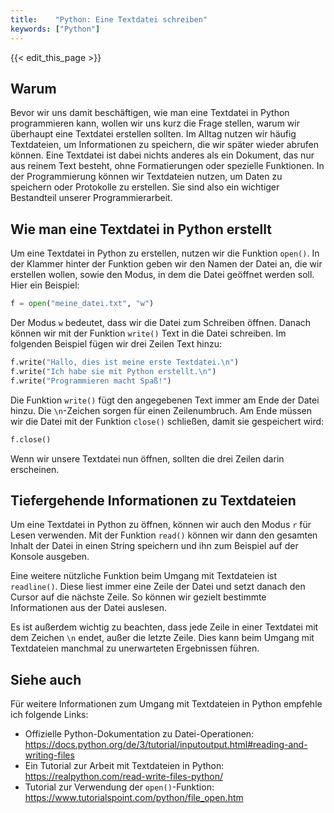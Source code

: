 ```yaml
---
title:    "Python: Eine Textdatei schreiben"
keywords: ["Python"]
---
```


{{< edit_this_page >}}

## Warum

Bevor wir uns damit beschäftigen, wie man eine Textdatei in Python programmieren kann, wollen wir uns kurz die Frage stellen, warum wir überhaupt eine Textdatei erstellen sollten. Im Alltag nutzen wir häufig Textdateien, um Informationen zu speichern, die wir später wieder abrufen können. Eine Textdatei ist dabei nichts anderes als ein Dokument, das nur aus reinem Text besteht, ohne Formatierungen oder spezielle Funktionen. In der Programmierung können wir Textdateien nutzen, um Daten zu speichern oder Protokolle zu erstellen. Sie sind also ein wichtiger Bestandteil unserer Programmierarbeit.

## Wie man eine Textdatei in Python erstellt

Um eine Textdatei in Python zu erstellen, nutzen wir die Funktion `open()`. In der Klammer hinter der Funktion geben wir den Namen der Datei an, die wir erstellen wollen, sowie den Modus, in dem die Datei geöffnet werden soll. Hier ein Beispiel:

```Python
f = open("meine_datei.txt", "w")
```

Der Modus `w` bedeutet, dass wir die Datei zum Schreiben öffnen. Danach können wir mit der Funktion `write()` Text in die Datei schreiben. Im folgenden Beispiel fügen wir drei Zeilen Text hinzu:

```Python
f.write("Hallo, dies ist meine erste Textdatei.\n")
f.write("Ich habe sie mit Python erstellt.\n")
f.write("Programmieren macht Spaß!")
```

Die Funktion `write()` fügt den angegebenen Text immer am Ende der Datei hinzu. Die `\n`-Zeichen sorgen für einen Zeilenumbruch. Am Ende müssen wir die Datei mit der Funktion `close()` schließen, damit sie gespeichert wird:

```Python
f.close()
```

Wenn wir unsere Textdatei nun öffnen, sollten die drei Zeilen darin erscheinen.

## Tiefergehende Informationen zu Textdateien

Um eine Textdatei in Python zu öffnen, können wir auch den Modus `r` für Lesen verwenden. Mit der Funktion `read()` können wir dann den gesamten Inhalt der Datei in einen String speichern und ihn zum Beispiel auf der Konsole ausgeben.

Eine weitere nützliche Funktion beim Umgang mit Textdateien ist `readline()`. Diese liest immer eine Zeile der Datei und setzt danach den Cursor auf die nächste Zeile. So können wir gezielt bestimmte Informationen aus der Datei auslesen.

Es ist außerdem wichtig zu beachten, dass jede Zeile in einer Textdatei mit dem Zeichen `\n` endet, außer die letzte Zeile. Dies kann beim Umgang mit Textdateien manchmal zu unerwarteten Ergebnissen führen.

## Siehe auch

Für weitere Informationen zum Umgang mit Textdateien in Python empfehle ich folgende Links:

- Offizielle Python-Dokumentation zu Datei-Operationen: https://docs.python.org/de/3/tutorial/inputoutput.html#reading-and-writing-files
- Ein Tutorial zur Arbeit mit Textdateien in Python: https://realpython.com/read-write-files-python/
- Tutorial zur Verwendung der `open()`-Funktion: https://www.tutorialspoint.com/python/file_open.htm